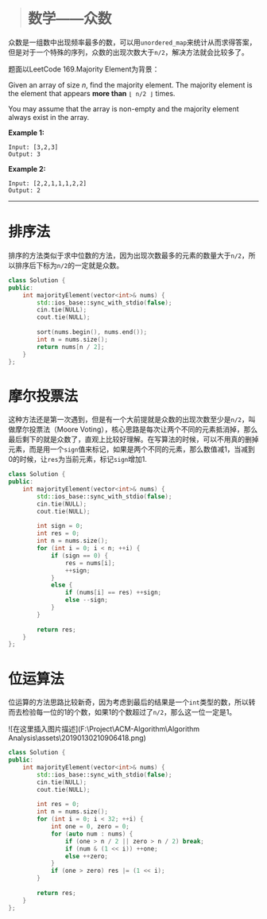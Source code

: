 > # 数学——众数

众数是一组数中出现频率最多的数，可以用`unordered_map`来统计从而求得答案，但是对于一个特殊的序列，众数的出现次数大于`n/2`，解决方法就会比较多了。

题面以LeetCode 169.Majority Element为背景：

Given an array of size *n*, find the majority element. The majority element is the element that appears **more than** `⌊ n/2 ⌋` times.

You may assume that the array is non-empty and the majority element always exist in the array.

**Example 1:**

```
Input: [3,2,3]
Output: 3
```

**Example 2:**

```
Input: [2,2,1,1,1,2,2]
Output: 2
```

---

# 排序法

排序的方法类似于求中位数的方法，因为出现次数最多的元素的数量大于`n/2`，所以排序后下标为`n/2`的一定就是众数。

```c++
class Solution {
public:
    int majorityElement(vector<int>& nums) {
        std::ios_base::sync_with_stdio(false);
		cin.tie(NULL);
		cout.tie(NULL);
        
        sort(nums.begin(), nums.end());
        int n = nums.size();
        return nums[n / 2];
    }
};
```

# 摩尔投票法

这种方法还是第一次遇到，但是有一个大前提就是众数的出现次数至少是`n/2`，叫做摩尔投票法（Moore Voting），核心思路是每次让两个不同的元素抵消掉，那么最后剩下的就是众数了，直观上比较好理解。在写算法的时候，可以不用真的删掉元素，而是用一个`sign`值来标记，如果是两个不同的元素，那么数值减1，当减到0的时候，让`res`为当前元素，标记`sign`增加1.

```c++
class Solution {
public:
    int majorityElement(vector<int>& nums) {
        std::ios_base::sync_with_stdio(false);
		cin.tie(NULL);
		cout.tie(NULL);
        
        int sign = 0;
        int res = 0;
        int n = nums.size();
        for (int i = 0; i < n; ++i) {
            if (sign == 0) {
                res = nums[i];
                ++sign;
            }
            else {
                if (nums[i] == res) ++sign;
                else --sign;
            }
        }
        
        return res;
    }
};
```

# 位运算法

位运算的方法思路比较新奇，因为考虑到最后的结果是一个`int`类型的数，所以转而去检验每一位的1的个数，如果1的个数超过了`n/2`，那么这一位一定是1。

![在这里插入图片描述](F:\Project\ACM-Algorithm\Algorithm Analysis\assets\20190130210906418.png)

```c++
class Solution {
public:
    int majorityElement(vector<int>& nums) {
        std::ios_base::sync_with_stdio(false);
		cin.tie(NULL);
		cout.tie(NULL);
        
        int res = 0;
        int n = nums.size();
        for (int i = 0; i < 32; ++i) {
            int one = 0, zero = 0;
            for (auto num : nums) {
                if (one > n / 2 || zero > n / 2) break;
                if (num & (1 << i)) ++one;
                else ++zero;
            }
            if (one > zero) res |= (1 << i);
        }
        
        return res;
    }
};
```

